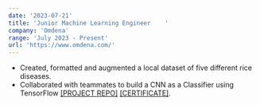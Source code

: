 ```yaml
---
date: '2023-07-21'
title: 'Junior Machine Learning Engineer	'
company: 'Omdena'
range: 'July 2023 - Present'
url: 'https://www.omdena.com/'
---
```


- Created, formatted and augmented a local dataset of five different rice diseases.
- Collaborated with teammates to build a CNN as a Classifier using TensorFlow [[PROJECT REPO]](https://github.com/OmdenaAI/laguna-philippines-rice-disease) [[CERTIFICATE]](https://verified.sertifier.com/en/verify/21462835693890/).